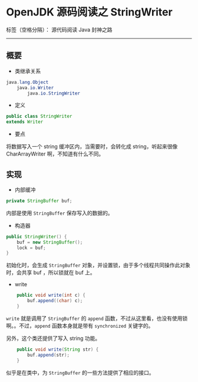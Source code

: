 # OpenJDK 源码阅读之 StringWriter

标签（空格分隔）： 源代码阅读 Java 封神之路

---

## 概要

* 类继承关系 

```java
java.lang.Object
    java.io.Writer
        java.io.StringWriter
```

* 定义 

```java
public class StringWriter
extends Writer
```

* 要点

将数据写入一个 string 缓冲区内，当需要时，会转化成 string，听起来很像 CharArrayWriter 啊，不知道有什么不同。


## 实现

* 内部缓冲 

```java
private StringBuffer buf;
```

内部是使用 `StringBuffer` 保存写入的数据的。


* 构造器 

```java
public StringWriter() {
    buf = new StringBuffer();
    lock = buf;
}
```

初始化时，会生成  `StringBuffer` 对象，并设置锁，由于多个线程共同操作此对象时，会共享 buf ，所以锁就在 buf 上。


* write

```java
    public void write(int c) {
        buf.append((char) c);
    }
```

`write` 就是调用了 `StringBuffer` 的 `append` 函数，不过从这里看，也没有使用锁啊。。不过，`append` 函数本身就是带有 `synchronized` 关键字的。

另外，这个类还提供了写入 string 功能。

```java
    public void write(String str) {
        buf.append(str);
    }
```

似乎是在类中，为 `StringBuffer` 的一些方法提供了相应的接口。